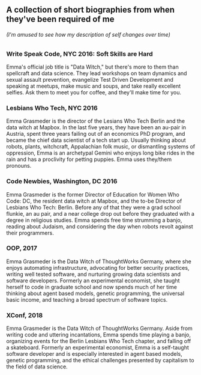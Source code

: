 ## A collection of short biographies from when they've been required of me
###### (I'm amused to see how my description of self changes over time)


### Write Speak Code, NYC 2016: Soft Skills are Hard
Emma's official job title is "Data Witch," but there's more to them than spellcraft and data science. They lead workshops on team dynamics and sexual assault prevention, evangelize Test Driven Development and speaking at meetups, make music and soups, and take really excellent selfies. Ask them to meet you for coffee, and they'll make time for you. 


### Lesbians Who Tech,  NYC 2016
Emma Grasmeder is the director of the Lesians Who Tech Berlin and the data witch at Mapbox. In the last five years, they have been an au-pair in Austria, spent three years failing out of an economics PhD program, and became the chief data scientist of a tech start up. Usually thinking about robots, plants, witchcraft, Appalachian folk music, or dismantling systems of oppression, Emma is an archetypal Gemini who enjoys long bike rides in the rain and has a proclivity for petting puppies. Emma uses they/them pronouns. 

### Code Newbies, Washington, DC 2016
Emma Grasmeder is the former Director of Education for Women Who Code: DC, the resident data witch at Mapbox, and the to-be Director of Lesbians Who Tech: Berlin. Before any of that they were a grad school flunkie, an au pair, and a near college drop out before they graduated with a degree in religious studies. Emma spends free time strumming a banjo, reading about Judaism, and considering the day when robots revolt against their programmers. 

### OOP, 2017
Emma Grasmeder is the Data Witch of ThoughtWorks Germany, where she enjoys automating infrastructure, advocating for better security practices, writing well tested software, and nurturing growing data scientists and software developers. Formerly an experimental economist, she taught herself to code in graduate school and now spends much of her time thinking about agent based models, genetic programming, the universal basic income, and teaching a broad spectrum of software topics.

### XConf, 2018
Emma Grasmeder is the Data Witch of ThoughtWorks Germany. Aside from writing code and uttering incantations, Emma spends time playing a banjo, organizing events for the Berlin Lesbians Who Tech chapter, and falling off a skateboard. Formerly an experimental economist, Emma is a self-taught software developer and is especially interested in agent based models, genetic programming, and the ethical challenges presented by capitalism to the field of data science.
